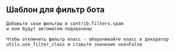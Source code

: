 ## Шаблон для фильтр бота

```
Добавьте свои фильтры в contrib.filters.spam
и они будут автоматом подхвачены

Чтобы отключить фильтр класс - оборачивайте класс в декоратор
utils.use_filter_class и ставьте значение use=False
```

